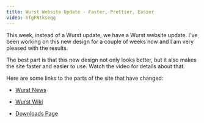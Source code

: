 ```yaml
---
title: Wurst Website Update - Faster, Prettier, Easier
video: hfgFNtkseqg
---
```

This week, instead of a Wurst update, we have a Wurst website update. I've been working on this new design for a couple of weeks now and I am very pleased with the results.

The best part is that this new design not only looks better, but it also makes the site faster and easier to use. Watch the video for details about that.

Here are some links to the parts of the site that have changed:

- [Wurst News](https://www.wurst-client.tk/)

- [Wurst Wiki](https://www.wurst-client.tk/wiki/Main_Page/)

- [Downloads Page](https://www.wurst-client.tk/download/)
